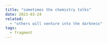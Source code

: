 ```yaml
---
title: "sometimes the chemistry talks"
date: 2023-03-24
related:
  - "others will venture into the darkness"
tags:
  - fragment
---
```


